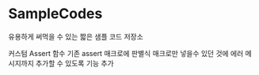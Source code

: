 # SampleCodes

유용하게 써먹을 수 있는 짧은 샘플 코드 저장소

커스텀 Assert 함수
기존 assert 매크로에 판별식 매크로만 넣을수 있던 것에 에러 메시지까지 추가할 수 있도록 기능 추가